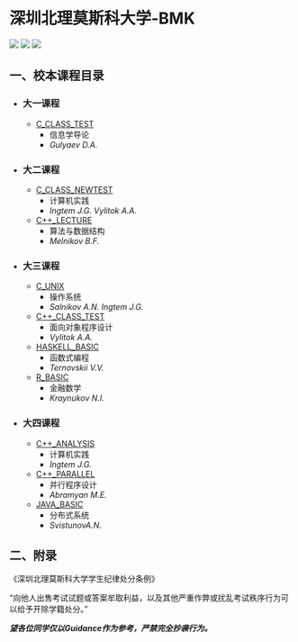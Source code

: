 # 深圳北理莫斯科大学-BMK
[![](https://img.shields.io/github/watchers/KCNyu/Program-MSU-BIT.svg?style=flat)](https://github.com/KCNyu/Program-MSU-BIT/watchers)
[![](https://img.shields.io/github/stars/KCNyu/Program-MSU-BIT.svg?style=flat)](https://github.com/KCNyu/Program-MSU-BIT/stargazers)
![](https://img.shields.io/github/repo-size/KCNyu/Program-MSU-BIT.svg?style=flat)
## 一、校本课程目录

* ### **大一课程**
    * [C_CLASS_TEST](./C_CLASS_TEST) 
        * 信息学导论
        * *Gulyaev D.A.*

* ### **大二课程**
    * [C_CLASS_NEWTEST](./C_CLASS_NEWTEST)
        * 计算机实践
        * *Ingtem J.G. Vylitok A.A.* 
    * [C++_LECTURE](./C++_LECTURE)
        * 算法与数据结构
        * *Melnikov B.F.*
* ### **大三课程**
    * [C_UNIX](./C_UNIX)
        * 操作系统
        * *Salnikov A.N. Ingtem J.G.*
    * [C++_CLASS_TEST](./C++_CLASS_TEST)
        * 面向对象程序设计
        * *Vylitok A.A.*
    * [HASKELL_BASIC](./HASKELL_BASIC)
        * 函数式编程
        * *Ternovskii V.V.*
    * [R_BASIC](./R_BASIC)
        * 金融数学
        * *Kraynukov N.I.*

* ### **大四课程**
    * [C++_ANALYSIS](./C++_ANALYSIS)
        * 计算机实践
        * *Ingtem J.G.*
    * [C++_PARALLEL](./C++_PARALLEL)
        * 并行程序设计
        * *Abramyan M.E.*
    * [JAVA_BASIC](./JAVA_BASIC)
        * 分布式系统
        * *SvistunovA.N.*

## 二、附录
《深圳北理莫斯科大学学生纪律处分条例》

“向他人出售考试试题或答案牟取利益，以及其他严重作弊或扰乱考试秩序行为可以给予开除学籍处分。”

***望各位同学仅以Guidance作为参考，严禁完全抄袭行为。***
